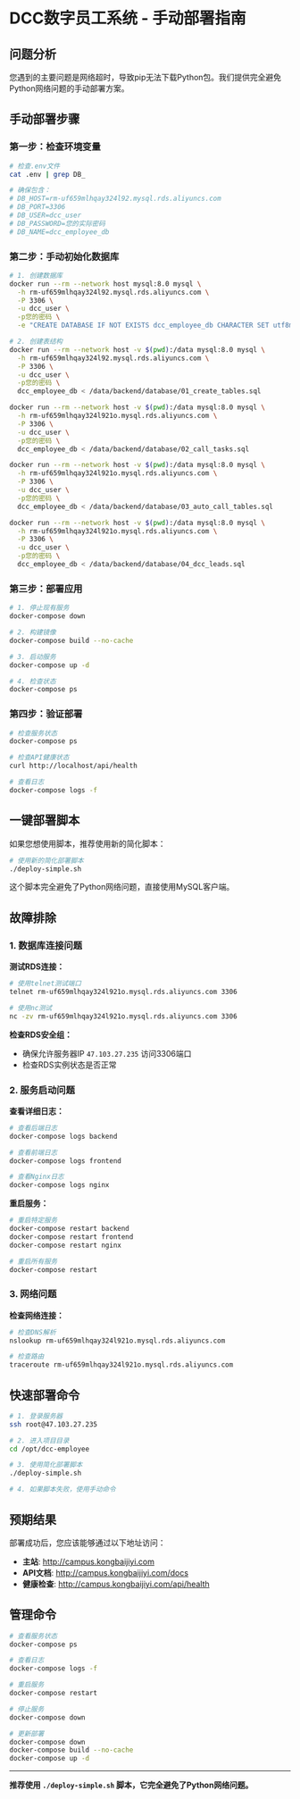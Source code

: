 # DCC数字员工系统 - 手动部署指南

## 问题分析

您遇到的主要问题是网络超时，导致pip无法下载Python包。我们提供完全避免Python网络问题的手动部署方案。

## 手动部署步骤

### 第一步：检查环境变量

```bash
# 检查.env文件
cat .env | grep DB_

# 确保包含：
# DB_HOST=rm-uf659mlhqay324l92.mysql.rds.aliyuncs.com
# DB_PORT=3306
# DB_USER=dcc_user
# DB_PASSWORD=您的实际密码
# DB_NAME=dcc_employee_db
```

### 第二步：手动初始化数据库

```bash
# 1. 创建数据库
docker run --rm --network host mysql:8.0 mysql \
  -h rm-uf659mlhqay324l92.mysql.rds.aliyuncs.com \
  -P 3306 \
  -u dcc_user \
  -p您的密码 \
  -e "CREATE DATABASE IF NOT EXISTS dcc_employee_db CHARACTER SET utf8mb4 COLLATE utf8mb4_unicode_ci;"

# 2. 创建表结构
docker run --rm --network host -v $(pwd):/data mysql:8.0 mysql \
  -h rm-uf659mlhqay324l92.mysql.rds.aliyuncs.com \
  -P 3306 \
  -u dcc_user \
  -p您的密码 \
  dcc_employee_db < /data/backend/database/01_create_tables.sql

docker run --rm --network host -v $(pwd):/data mysql:8.0 mysql \
  -h rm-uf659mlhqay324l921o.mysql.rds.aliyuncs.com \
  -P 3306 \
  -u dcc_user \
  -p您的密码 \
  dcc_employee_db < /data/backend/database/02_call_tasks.sql

docker run --rm --network host -v $(pwd):/data mysql:8.0 mysql \
  -h rm-uf659mlhqay324l921o.mysql.rds.aliyuncs.com \
  -P 3306 \
  -u dcc_user \
  -p您的密码 \
  dcc_employee_db < /data/backend/database/03_auto_call_tables.sql

docker run --rm --network host -v $(pwd):/data mysql:8.0 mysql \
  -h rm-uf659mlhqay324l921o.mysql.rds.aliyuncs.com \
  -P 3306 \
  -u dcc_user \
  -p您的密码 \
  dcc_employee_db < /data/backend/database/04_dcc_leads.sql
```

### 第三步：部署应用

```bash
# 1. 停止现有服务
docker-compose down

# 2. 构建镜像
docker-compose build --no-cache

# 3. 启动服务
docker-compose up -d

# 4. 检查状态
docker-compose ps
```

### 第四步：验证部署

```bash
# 检查服务状态
docker-compose ps

# 检查API健康状态
curl http://localhost/api/health

# 查看日志
docker-compose logs -f
```

## 一键部署脚本

如果您想使用脚本，推荐使用新的简化脚本：

```bash
# 使用新的简化部署脚本
./deploy-simple.sh
```

这个脚本完全避免了Python网络问题，直接使用MySQL客户端。

## 故障排除

### 1. 数据库连接问题

**测试RDS连接：**
```bash
# 使用telnet测试端口
telnet rm-uf659mlhqay324l921o.mysql.rds.aliyuncs.com 3306

# 使用nc测试
nc -zv rm-uf659mlhqay324l921o.mysql.rds.aliyuncs.com 3306
```

**检查RDS安全组：**
- 确保允许服务器IP `47.103.27.235` 访问3306端口
- 检查RDS实例状态是否正常

### 2. 服务启动问题

**查看详细日志：**
```bash
# 查看后端日志
docker-compose logs backend

# 查看前端日志
docker-compose logs frontend

# 查看Nginx日志
docker-compose logs nginx
```

**重启服务：**
```bash
# 重启特定服务
docker-compose restart backend
docker-compose restart frontend
docker-compose restart nginx

# 重启所有服务
docker-compose restart
```

### 3. 网络问题

**检查网络连接：**
```bash
# 检查DNS解析
nslookup rm-uf659mlhqay324l921o.mysql.rds.aliyuncs.com

# 检查路由
traceroute rm-uf659mlhqay324l921o.mysql.rds.aliyuncs.com
```

## 快速部署命令

```bash
# 1. 登录服务器
ssh root@47.103.27.235

# 2. 进入项目目录
cd /opt/dcc-employee

# 3. 使用简化部署脚本
./deploy-simple.sh

# 4. 如果脚本失败，使用手动命令
```

## 预期结果

部署成功后，您应该能够通过以下地址访问：

- **主站**: http://campus.kongbaijiyi.com
- **API文档**: http://campus.kongbaijiyi.com/docs
- **健康检查**: http://campus.kongbaijiyi.com/api/health

## 管理命令

```bash
# 查看服务状态
docker-compose ps

# 查看日志
docker-compose logs -f

# 重启服务
docker-compose restart

# 停止服务
docker-compose down

# 更新部署
docker-compose down
docker-compose build --no-cache
docker-compose up -d
```

---

**推荐使用 `./deploy-simple.sh` 脚本，它完全避免了Python网络问题。**
